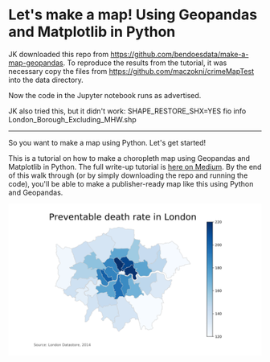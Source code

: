 # Let's make a map! Using Geopandas and Matplotlib in Python

JK downloaded this repo from 
https://github.com/bendoesdata/make-a-map-geopandas.
To reproduce the results from the tutorial, it was necessary copy the files from 
https://github.com/maczokni/crimeMapTest
into the data directory.

Now the code in the Jupyter notebook runs as advertised.

JK also tried this, but it didn't work:
SHAPE_RESTORE_SHX=YES fio info London_Borough_Excluding_MHW.shp 

<hr />


<p>So you want to make a map using Python. Let's get started!</p>

<p>This is a tutorial on how to make a choropleth map using Geopandas and Matplotlib in Python. The full write-up tutorial is <a href="https://medium.com/@bendoesdata/lets-make-a-map-using-geopandas-pandas-and-matplotlib-to-make-a-chloropleth-map-dddc31c1983d" target="_blank">here on Medium</a>. By the end of this walk through (or by simply downloading the repo and running the code), you'll be able to make a publisher-ready map like this using Python and Geopandas.</p>

<img src="testmap.png" />


